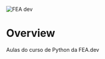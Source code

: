 ![FEA dev](https://github.com/mariaraquelbarbosa/curso-python/assets/122839919/e7d89d60-35e7-4996-baf1-fc511ba400ab)

# Overview
Aulas do curso de Python da FEA.dev

